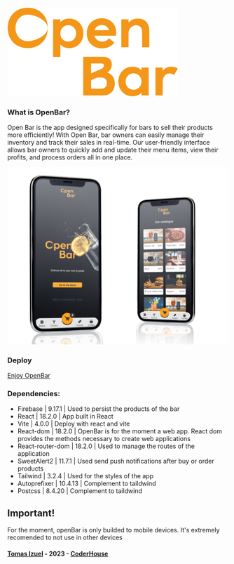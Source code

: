 ![OpenBar logo](./src/assets/media/OpenBarLogo.png)

### What is OpenBar?

Open Bar is the app designed specifically for bars to sell their products more efficiently! With Open Bar, bar owners can easily manage their inventory and track their sales in real-time. Our user-friendly interface allows bar owners to quickly add and update their menu items, view their profits, and process orders all in one place.

![open-bar presentation](./src/assets/media/MobilePresent.png)

### Deploy

[Enjoy OpenBar](https://link-url-here.org)

### Dependencies:

- Firebase | 9.17.1 | Used to persist the products of the bar
- React | 18.2.0 | App built in React
- Vite | 4.0.0 | Deploy with react and vite
- React-dom | 18.2.0 | OpenBar is for the moment a web app. React dom provides the methods necessary to create web applications
- React-router-dom | 18.2.0 | Used to manage the routes of the application
- SweetAlert2 | 11.7.1 | Used send push notifications after buy or order products
- Tailwind | 3.2.4 | Used for the styles of the app
- Autoprefixer | 10.4.13 | Complement to taildwind
- Postcss | 8.4.20 | Complement to taildwind

## Important!

For the moment, openBar is only builded to mobile devices. It's extremely recomended to not use in other devices

#### [Tomas Izuel](https://github.com/Tomas-Izuel) - 2023 - [CoderHouse](https://www.coderhouse.com/)
